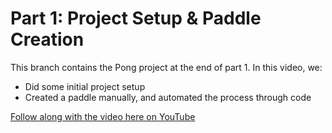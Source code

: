 # Part 1: Project Setup & Paddle Creation

This branch contains the Pong project at the end of part 1. In this video, we:

- Did some initial project setup
- Created a paddle manually, and automated the process through code

[Follow along with the video here on YouTube](https://youtu.be/HV1RHJt_G90)
